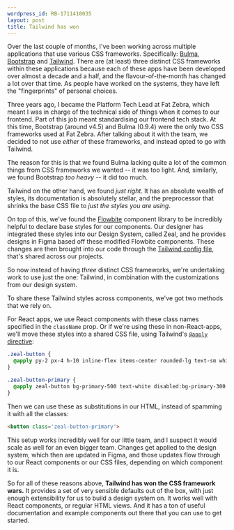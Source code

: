 ```yaml
---
wordpress_id: RB-1711410035
layout: post
title: Tailwind has won
---
```


Over the last couple of months, I've been working across multiple applications that use various CSS frameworks. Specifically: [Bulma](https://bulma.io/), [Bootstrap](https://getbootstrap.com/) and [Tailwind](https://tailwindcss.com/). There are (at least) three distinct CSS frameworks within these applications because each of these apps have been developed over almost a decade and a half, and the flavour-of-the-month has changed a lot over that time. As people have worked on the systems, they have left the "fingerprints" of personal choices.

Three years ago, I became the Platform Tech Lead at Fat Zebra, which meant I was in charge of the technical side of things when it comes to our frontend. Part of this job meant standardising our frontend tech stack. At this time, Bootstrap (around v4.5) and Bulma (0.9.4) were the only two CSS frameworks used at Fat Zebra. After talking about it with the team, we decided to not use _either_ of these frameworks, and instead opted to go with Tailwind.

The reason for this is that we found Bulma lacking quite a lot of the common things from CSS frameworks we wanted -- it was too light. And, similarly, we found Bootstrap _too heavy_ -- it did too much.

Tailwind on the other hand, we found _just right_. It has an absolute wealth of styles, its documentation is absolutely stellar, and the preprocessor that shrinks the base CSS file to _just the styles you are using_.

On top of this, we've found the [Flowbite](https://flowbite.com/) component library to be incredibly helpful to declare base styles for our components. Our designer has integrated these styles into our Design System, called Zeal, and he provides designs in Figma based off these modified Flowbite components. These changes are then brought into our code through the [Tailwind config file](https://tailwindcss.com/docs/configuration), that's shared across our projects.

So now instead of having _three_ distinct CSS frameworks, we're undertaking work to use just the one: Tailwind, in combination with the customizations from our design system.

To share these Tailwind styles across components, we've got two methods that we rely on.

For React apps, we use React components with these class names specified in the `className` prop. Or if we're using these in non-React-apps, we'll move these styles into a shared CSS file, using Tailwind's [`@apply` directive](https://tailwindcss.com/docs/reusing-styles#extracting-classes-with-apply):

```css
.zeal-button {
  @apply py-2 px-4 h-10 inline-flex items-center rounded-lg text-sm whitespace-nowrap disabled:cursor-not-allowed;
}

.zeal-button-primary {
  @apply zeal-button bg-primary-500 text-white disabled:bg-primary-300 active:bg-primary-700 hover:bg-primary-600 focus:outline-none focus:ring focus:ring-primary-300;
}
```

Then we can use these as substitutions in our HTML, instead of spamming it with all the classes:

```html
<button class='zeal-button-primary'>
```

This setup works incredibly well for our little team, and I suspect it would scale as well for an even bigger team. Changes get applied to the design system, which then are updated in Figma, and those updates flow through to our React components or our CSS files, depending on which component it is.

So for all of these reasons above, **Tailwind has won the CSS framework wars.** It provides a set of very sensible defaults out of the box, with just enough extensibility for us to build a design system on. It works well with React components, or regular HTML views. And it has a ton of useful documentation and example components out there that you can use to get started.

